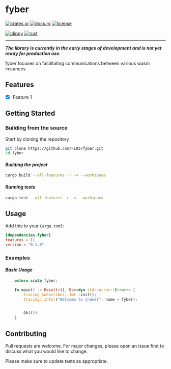# fyber

[![crates.io](https://img.shields.io/crates/v/fyber.svg)](https://crates.io/crates/fyber)
[![docs.rs](https://docs.rs/fyber/badge.svg)](https://docs.rs/fyber)
[![license](https://img.shields.io/crates/l/fyber.svg)](https://crates.io/crates/fyber)

[![clippy](https://github.com/FL03/fyber/actions/workflows/clippy.yml/badge.svg)](https://github.com/FL03/fyber/actions/workflows/clippy.yml)
[![rust](https://github.com/FL03/fyber/actions/workflows/rust.yml/badge.svg)](https://github.com/FL03/fyber/actions/workflows/rust.yml)

***

_**The library is currently in the early stages of development and is not yet ready for production use.**_

fyber focuses on facilitating communications between various wasm instances

## Features

- [x] Feature 1

## Getting Started

### Building from the source

Start by cloning the repository

```bash
git clone https://github.com/FL03/fyber.git
cd fyber
```

#### _Building the project_

```bash
cargo build --all-features -r -v --workspace
```

#### _Running tests_

```bash
cargo test --all-features -r -v --workspace
```

## Usage

Add this to your `Cargo.toml`:

```toml
[dependencies.fyber]
features = []
version = "0.1.0"
```

### Examples

#### _Basic Usage_

```rust
    extern crate fyber;

    fn main() -> Result<(), Box<dyn std::error::Error>> {
        tracing_subscriber::fmt::init();
        tracing::info!("Welcome to {name}", name = fyber);


        Ok(())
    }
```

## Contributing

Pull requests are welcome. For major changes, please open an issue first
to discuss what you would like to change.

Please make sure to update tests as appropriate.
